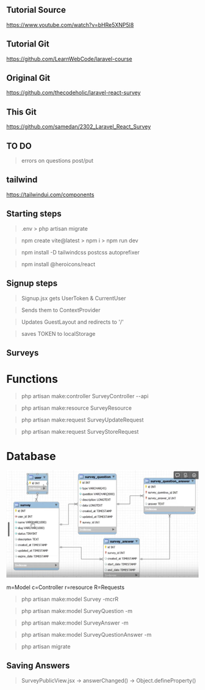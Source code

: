 ## Tutorial Source

https://www.youtube.com/watch?v=bHRe5XNP5l8

## Tutorial Git

https://github.com/LearnWebCode/laravel-course

## Original Git

https://github.com/thecodeholic/laravel-react-survey

## This Git

https://github.com/samedan/2302_Laravel_React_Survey

## TO DO

> errors on questions post/put

## tailwind

https://tailwindui.com/components

## Starting steps

> .env > php artisan migrate

> npm create vite@latest > npm i > npm run dev

> npm install -D tailwindcss postcss autoprefixer

> npm install @heroicons/react

## Signup steps

> Signup.jsx gets UserToken & CurrentUser

> Sends them to ContextProvider

> Updates GuestLayout and redirects to '/'

> saves TOKEN to localStorage

## Surveys

# Functions

> php artisan make:controller SurveyController --api

> php artisan make:resource SurveyResource

> php artisan make:request SurveyUpdateRequest

> php artisan make:request SurveyStoreRequest

# Database

![alt text](https://github.com/samedan/2302_Laravel_React_Survey/blob/main/public/schema_dbb.jpg?raw=true)

m=Model c=Controller r=resource R=Requests

> php artisan make:model Survey -mcrR

> php artisan make:model SurveyQuestion -m

> php artisan make:model SurveyAnswer -m

> php artisan make:model SurveyQuestionAnswer -m

> php artisan migrate

## Saving Answers

> SurveyPublicView.jsx -> answerChanged() -> Object.defineProperty()
